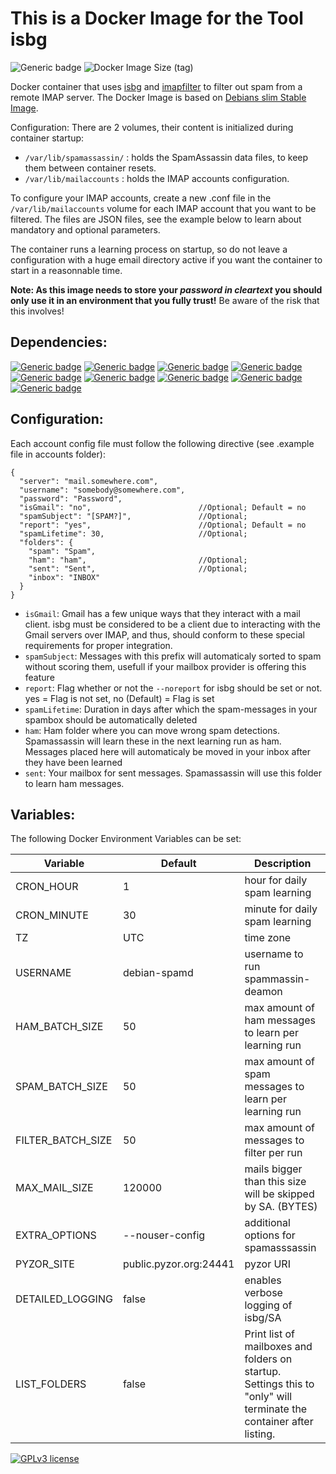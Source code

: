 # This is a Docker Image for the Tool isbg

![Generic badge](https://img.shields.io/badge/user4711%2Fisbg-v0.7-yellow?style=for-the-badge)
![Docker Image Size (tag)](https://img.shields.io/docker/image-size/user4711/isbg/latest?style=for-the-badge)


Docker container that uses [isbg](https://gitlab.com/isbg/isbg) and [imapfilter](https://github.com/lefcha/imapfilter) to filter out spam from a remote IMAP server.
The Docker Image is based on [Debians slim Stable Image](https://hub.docker.com/_/debian).

Configuration: There are 2 volumes, their content is initialized during container startup:

- `/var/lib/spamassassin/` : holds the SpamAssassin data files, to keep them between container resets.
- `/var/lib/mailaccounts` : holds the IMAP accounts configuration.

To configure your IMAP accounts, create a new .conf file in the `/var/lib/mailaccounts` volume for each IMAP account that you want to be filtered. The files are JSON files, see the example below to learn about mandatory and optional parameters.

The container runs a learning process on startup, so do not leave a configuration with a huge email directory active if you want the container to start in a reasonnable time.

**Note: As this image needs to store your _password in cleartext_ you should only use it in an environment that you fully trust!** Be aware of the risk that this involves!

## Dependencies:

[![Generic badge](https://img.shields.io/badge/debian-bullseye--slim-brightgreen.svg?style=for-the-badge)](https://hub.docker.com/_/debian)
[![Generic badge](https://img.shields.io/badge/isbg-2.3.1-brightgreen.svg?style=for-the-badge)](https://gitlab.com/isbg/isbg)
[![Generic badge](https://img.shields.io/badge/imapfilter-1:2.7.5--1-brightgreen.svg?style=for-the-badge)](https://github.com/lefcha/imapfilter)
[![Generic badge](https://img.shields.io/badge/docopt-0.6.2-brightgreen.svg?style=for-the-badge)](https://github.com/docopt/docopt)
[![Generic badge](https://img.shields.io/badge/spamassassin-3.4.6--1-brightgreen.svg?style=for-the-badge)](https://spamassassin.apache.org/)
[![Generic badge](https://img.shields.io/badge/spamc-3.4.6--1-brightgreen.svg?style=for-the-badge)](https://spamassassin.apache.org/)
[![Generic badge](https://img.shields.io/badge/dcc-2.3.168-brightgreen.svg?style=for-the-badge)](https://www.dcc-servers.net/dcc/)
[![Generic badge](https://img.shields.io/badge/pyzor-1.0.0--6-brightgreen.svg?style=for-the-badge)](https://www.pyzor.org/en/latest/index.html)
[![Generic badge](https://img.shields.io/badge/razor-2.85--4.2+b7-brightgreen.svg?style=for-the-badge)](https://de.wikipedia.org/wiki/Vipul%E2%80%99s_Razor)


## Configuration:

Each account config file must follow the following directive (see .example file in accounts folder):

```
{
  "server": "mail.somewhere.com",
  "username": "somebody@somewhere.com",
  "password": "Password",
  "isGmail": "no",                        //Optional; Default = no
  "spamSubject": "[SPAM?]",               //Optional;
  "report": "yes",                        //Optional; Default = no
  "spamLifetime": 30,                     //Optional;
  "folders": {
    "spam": "Spam",
    "ham": "ham",                         //Optional;
    "sent": "Sent",                       //Optional;
    "inbox": "INBOX"
  }
}
```
- `isGmail`: Gmail has a few unique ways that they interact with a mail client. isbg
  must be considered to be a client due to interacting with the Gmail servers
  over IMAP, and thus, should conform to these special requirements for proper
  integration.
- `spamSubject`: Messages with this prefix will automaticaly sorted to spam without scoring them, usefull if your mailbox provider is offering this feature
- `report`: Flag whether or not the `--noreport` for isbg should be set or not. yes = Flag is not set, no (Default) = Flag is set
- `spamLifetime`: Duration in days after which the spam-messages in your spambox should be automatically deleted
- `ham`: Ham folder where you can move wrong spam detections. Spamassassin will learn these in the next learning run as ham. Messages placed here will automaticaly be moved in your inbox after they have been learned
- `sent`: Your mailbox for sent messages. Spamassassin will use this folder to learn ham messages.

## Variables:

The following Docker Environment Variables can be set:


| Variable          | Default                | Description                                                                                                         |
|-------------------|------------------------|---------------------------------------------------------------------------------------------------------------------|
| CRON_HOUR         | 1                      | hour for daily spam learning                                                                                        |
| CRON_MINUTE       | 30                     | minute for daily spam learning                                                                                      |
| TZ                | UTC                    | time zone                                                                                                           |
| USERNAME          | debian-spamd           | username to run spammassin-deamon                                                                                   |
 | HAM_BATCH_SIZE    | 50                     | max amount of ham messages to learn per learning run                                                                |
 | SPAM_BATCH_SIZE   | 50                     | max amount of spam messages to learn per learning run                                                               |
 | FILTER_BATCH_SIZE | 50                     | max amount of messages to filter per run                                                                            |
 | MAX_MAIL_SIZE     | 120000                 | mails bigger than this size will be skipped by SA. (BYTES)                                                          |
| EXTRA_OPTIONS     | --nouser-config        | additional options for spamasssassin                                                                                |
| PYZOR_SITE        | public.pyzor.org:24441 | pyzor URI                                                                                                           |
| DETAILED_LOGGING  | false                  | enables verbose logging of isbg/SA                                                                                  |
| LIST_FOLDERS      | false                  | Print list of mailboxes and folders on startup. Settings this to "only" will terminate the container after listing. |

[![GPLv3 license](https://img.shields.io/badge/License-GPLv3-blue.svg?style=for-the-badge)](http://perso.crans.org/besson/LICENSE.html)
